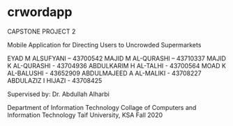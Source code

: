 # crwordapp
CAPSTONE PROJECT 2 

Mobile Application for Directing Users to Uncrowded Supermarkets

EYAD M ALSUFYANI – 43700542
MAJID M AL-QURASHI – 43710337
MAJID K AL-QURASHI - 43704936
ABDULKARIM H AL-TALHI - 43700564
MOAD K AL-BALUSHI - 43652909
ABDULMAJEED A AL-MALIKI - 43708227
ABDULAZIZ I HIJAZI - 43708425

Supervised by:
Dr. Abdullah Alharbi

Department of Information Technology 
Collage of Computers and Information Technology 
Taif University, KSA
Fall 2020

